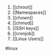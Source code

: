 1. [[chroot]]
2. [[Namespaces]]
3. [[chown]]
4. [[chmod]]
5. [[SSH keys]]
6. [[cronjob]]
7. [[Linux Users]]


#linux 